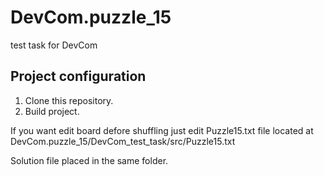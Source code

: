 # DevCom.puzzle_15
test task for DevCom

## Project configuration
1. Clone this repository.
2. Build project.

If you want edit board defore shuffling just edit Puzzle15.txt file located at DevCom.puzzle_15/DevCom_test_task/src/Puzzle15.txt

Solution file placed in the same folder.
